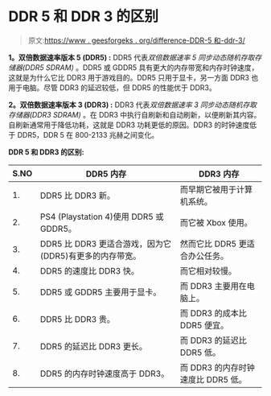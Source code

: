 # DDR 5 和 DDR 3 的区别

> 原文:[https://www . geesforgeks . org/difference-DDR-5 和-ddr-3/](https://www.geeksforgeeks.org/difference-between-ddr-5-and-ddr-3/)

**1。双倍数据速率版本 5 (DDR5) :**
DDR5 代表*双倍数据速率 5 同步动态随机存取存储器(DDR5 SDRAM)* 。DDR5 或 GDDR5 具有更大的内存带宽和内存时钟速度，这就是为什么它比 DDR3 用于游戏目的。DDR5 只用于显卡，另一方面 DDR3 也用于电脑。尽管 DDR3 的延迟较低，但 DDR5 的性能优于 DDR3。

**2。双倍数据速率版本 3 (DDR3) :**
DDR3 代表*双倍数据速率 3 同步动态随机存取存储器(DDR3 SDRAM)* 。在 DDR3 中执行自刷新和自动刷新，以便刷新其内容。自刷新通常用于降低功耗，这就是 DDR3 功耗更低的原因。DDR3 的时钟速度低于 DDR5，DDR 5 在 800-2133 兆赫之间变化。

**DDR 5 和 DDR3 的区别:**

<center>

| S.NO | DDR5 内存 | DDR3 内存 |
| --- | --- | --- |
| 1. | DDR5 比 DDR3 新。 | 而早期它被用于计算机系统。 |
| 2. | PS4 (Playstation 4)使用 DDR5 或 GDDR5。 | 而它被 Xbox 使用。 |
| 3. | DDR5 比 DDR3 更适合游戏，因为它(DDR5)有更多的内存带宽。 | 然而它比 DDR5 更适合办公任务。 |
| 4. | DDR5 的速度比 DDR3 快。 | 而它相对较慢。 |
| 5. | DDR5 或 GDDR5 主要用于显卡。 | 而 DDR3 主要用在电脑上。 |
| 6. | DDR5 比 DDR3 贵。 | 而 DDR3 的成本比 DDR5 便宜。 |
| 7. | DDR5 的延迟比 DDR3 更长。 | 而 DDR3 的延迟比 DDR5 低。 |
| 8. | DDR5 的内存时钟速度高于 DDR3。 | 而 DDR3 的内存时钟速度比 DDR5 低。 |

</center>